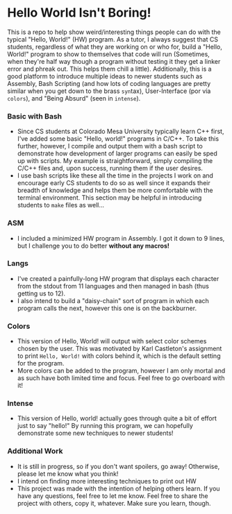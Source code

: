 # Hello World Isn't Boring!

This is a repo to help show weird/interesting things people can do with the typical "Hello, World!" (HW) program.
As a tutor, I always suggest that CS students, regardless of what they are working on or who for, build a "Hello, World!" program to show to themselves that code will run (Sometimes, when they're half way though a program without testing it
they get a linker error and phreak out. This helps them chill a little).
Additionally, this is a good platform to introduce multiple ideas to newer students such as Assembly, Bash Scripting (and how lots of coding languages are pretty similar when you get down to the brass `syn`tax), User-Interface (por vía `colors`), and "Being Absurd" (seen in `intense`). 

### Basic with Bash
 - Since CS students at Colorado Mesa University typically learn C++ first, I've added some basic "Hello, world!" programs in C/C++. To take this further, however, I compile and output them with a bash script to demonstrate how development of larger programs can easily be sped up with scripts. My example is straightforward, simply compiling the C/C++ files and, upon success, running them if the user desires.
 - I use bash scripts like these all the time in the projects I work on and encourage early CS students to do so as well since it expands their breadth of knowledge and helps them be more comfortable with the terminal environment. This section may be helpful in introducing students to ```make``` files as well...

### ASM
 - I included a minimized HW program in Assembly. I got it down to 9 lines, but I challenge you to do better __without any macros!__
 
### Langs
 - I've created a painfully-long HW program that displays each character from the stdout from 11 languages and then managed in bash (thus getting us to 12).
 - I also intend to build a "daisy-chain" sort of program in which each program calls the next, however this one is on the backburner.
 
### Colors
 - This version of Hello, World! will output with select color schemes chosen by the user. This was motivated by Karl Castleton's assignment to print `Hello, World!` with colors behind it, which is the default setting for the program.
 - More colors can be added to the program, however I am only mortal and as such have both limited time and focus. Feel free to go overboard with it!
 
### Intense
 - This version of Hello, world! actually goes through quite a bit of effort just to say "hello!" By running this program, we can hopefully demonstrate some new techniques to newer students!
 
### Additional Work
 - It is still in progress, so if you don't want spoilers, go away! Otherwise, please let me know what you think!
 - I intend on finding more interesting techniques to print out HW
 - This project was made with the intention of helping others learn. If you have any questions, feel free to let me know. Feel free to share the project with others, copy it, whatever. Make sure you learn, though.
